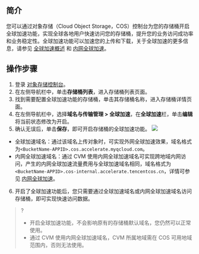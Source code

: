 ## 简介

您可以通过对象存储（Cloud Object Storage，COS）控制台为您的存储桶开启全球加速功能，实现全球各地用户快速访问您的存储桶，提升您的业务访问成功率和业务稳定性。全球加速功能可以加速您的上传和下载，关于全球加速的更多信息，请参见 [全球加速概述](https://cloud.tencent.com/document/product/436/38866) 和 [内网全球加速](https://cloud.tencent.com/document/product/436/84596)。

## 操作步骤

1. 登录 [对象存储控制台](https://console.cloud.tencent.com/cos5)。
2. 在左侧导航栏中，单击**存储桶列表**，进入存储桶列表页面。
3. 找到需要配置全球加速功能的存储桶，单击其存储桶名称，进入存储桶详情页面。
4. 在左侧导航栏中，选择**域名与传输管理 > 全球加速**，在**全球加速**栏，单击**编辑**将当前状态修改为开启。
5. 确认无误后，单击**保存**，即可开启存储桶的全球加速功能。
![](https://qcloudimg.tencent-cloud.cn/raw/291aca4d49f24464fccb006561a75ce4.png)
 - 全球加速域名：通过该域名上传对象时，可实现外网全球加速效果，域名格式为`<BucketName-APPID>.cos.accelerate.myqcloud.com`。
 - 内网全球加速域名：通过 CVM 使用内网全球加速域名可实现跨地域内网访问，产生的内网全球加速流量费用与全球加速域名相同，域名格式为`<BucketName-APPID>.cos-internal.accelerate.tencentcos.cn`，详情可参见 [内网全球加速](https://cloud.tencent.com/document/product/436/84596)。
6. 开启了全球加速功能后，您只需要通过全球加速域名或内网全球加速域名访问存储桶，即可实现快速访问数据。
>? 
>- 开启全球加速功能，不会影响原有的存储桶默认域名，您仍然可以正常使用。
>- 通过 CVM 使用内网全球加速域名，CVM 所属地域需在 COS 可用地域范围内，否则无法使用。

